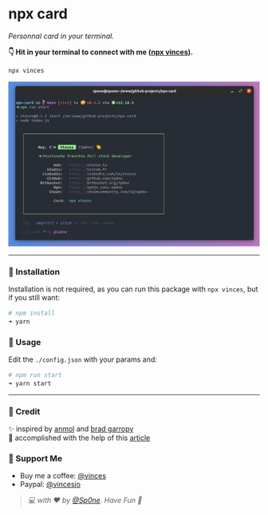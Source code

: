 # npx card

_Personnal card in your terminal._

**👇 Hit in your terminal to connect with me ([npx vinces][sp0ne]).**

```bash
npx vinces
```

![npx-card][card]


---


### 💾 Installation

Installation is not required, as you can run this package with `npx vinces`, but if you still want:

```bash
# npm install
➜ yarn
```

### 🥑 Usage

Edit the `./config.json` with your params and:

```bash
# npm run start
➜ yarn start
```


---


### 🍭 Credit

✨ inspired by [anmol][a098] and [brad garropy][brga]  
📖 accomplished with the help of this [article][arti]

### 🎁 Support Me

- Buy me a coffee: [@vinces][bmac]
- Paypal: [@vincesio][ppal]

> _💻 with ❤ by [@Sp0ne][vinces]. Have Fun 🍻_

[vinces]: https://vinces.io
[sp0ne]: https://github.com/sp0ne/npx-card 
[card]: img/npx-card.png
[a098]: https://github.com/anmol098/npx_card 
[brga]: https://github.com/bradgarropy/business-card 
[arti]: https://medium.com/@natterstefan/how-to-create-your-personal-npm-business-card-816dfc66ca8
[ppal]: https://www.paypal.com/paypalme/vincesio
[bmac]: https://www.buymeacoffee.com/vinces
